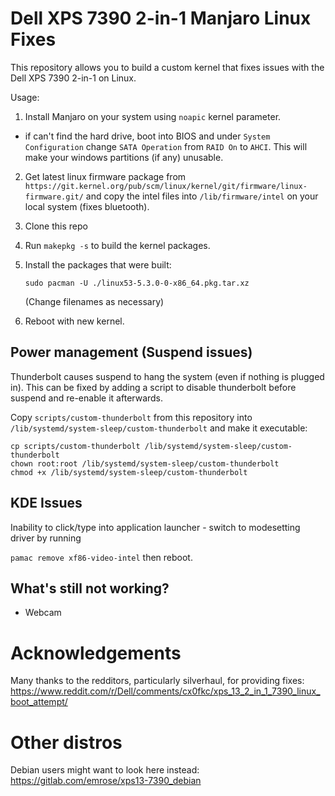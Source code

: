 # Dell XPS 7390 2-in-1 Manjaro Linux Fixes

This repository allows you to build a custom kernel that fixes issues with the Dell XPS 7390 2-in-1 on Linux.

Usage:
1. Install Manjaro on your system using ```noapic``` kernel parameter.
  - if can't find the hard drive, boot into BIOS and under `System Configuration` change `SATA Operation` from `RAID On` to `AHCI`. This will make your windows partitions (if any) unusable.

2. Get latest linux firmware package from 
```https://git.kernel.org/pub/scm/linux/kernel/git/firmware/linux-firmware.git/```
and copy the intel files into ```/lib/firmware/intel``` on your local system (fixes bluetooth).

3. Clone this repo

4. Run ```makepkg -s``` to build the kernel packages.

5. Install the packages that were built:

   ```sudo pacman -U ./linux53-5.3.0-0-x86_64.pkg.tar.xz```

   (Change filenames as necessary)

6. Reboot with new kernel.

## Power management (Suspend issues)
Thunderbolt causes suspend to hang the system (even if nothing is plugged in). This can be fixed by adding a script to disable thunderbolt before suspend and re-enable it afterwards.

Copy ```scripts/custom-thunderbolt``` from this repository into ```/lib/systemd/system-sleep/custom-thunderbolt``` and make it executable:
```
cp scripts/custom-thunderbolt /lib/systemd/system-sleep/custom-thunderbolt
chown root:root /lib/systemd/system-sleep/custom-thunderbolt
chmod +x /lib/systemd/system-sleep/custom-thunderbolt
```

## KDE Issues
Inability to click/type into application launcher - switch to modesetting driver by running

```pamac remove xf86-video-intel``` then reboot.

## What's still not working?
- Webcam

# Acknowledgements
Many thanks to the redditors, particularly silverhaul, for providing fixes:
https://www.reddit.com/r/Dell/comments/cx0fkc/xps_13_2_in_1_7390_linux_boot_attempt/

# Other distros
Debian users might want to look here instead:
https://gitlab.com/emrose/xps13-7390_debian

